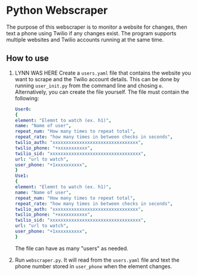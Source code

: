 # Python Webscraper

The purpose of this webscraper is to monitor a website for changes, then text a phone using Twilio if any changes exist.
The program supports multiple websites and Twilio accounts running at the same time.

## How to use

1. LYNN WAS HERE
Create a `users.yaml` file that contains the website you want to scrape and the Twilio account details. This can be done by running `user_init.py` from the command line and chosing `e`. Alternatively, you can create the file yourself. The file must contain the following:

   ```yaml
   User0:
   {
   element: "Elemnt to watch (ex. h1)",
   name: "Name of user",
   repeat_num: "How many times to repeat total",
   repeat_rate: "how many times in between checks in seconds",
   twilio_auth: "xxxxxxxxxxxxxxxxxxxxxxxxxxxxxxxx",
   twilio_phone: "+xxxxxxxxxxx",
   twilio_sid: "xxxxxxxxxxxxxxxxxxxxxxxxxxxxxxxxxx",
   url: "url to watch",
   user_phone: "+1xxxxxxxxxx",
   }
   Use1:
   {
   element: "Elemnt to watch (ex. h1)",
   name: "Name of user",
   repeat_num: "How many times to repeat total",
   repeat_rate: "how many times in between checks in seconds",
   twilio_auth: "xxxxxxxxxxxxxxxxxxxxxxxxxxxxxxxx",
   twilio_phone: "+xxxxxxxxxxx",
   twilio_sid: "xxxxxxxxxxxxxxxxxxxxxxxxxxxxxxxxxx",
   url: "url to watch",
   user_phone: "+1xxxxxxxxxx",
   }

   ```

   The file can have as many "users" as needed.

2. Run `webscraper.py`. It will read from the `users.yaml` file and text the phone number stored in `user_phone` when the element changes.


